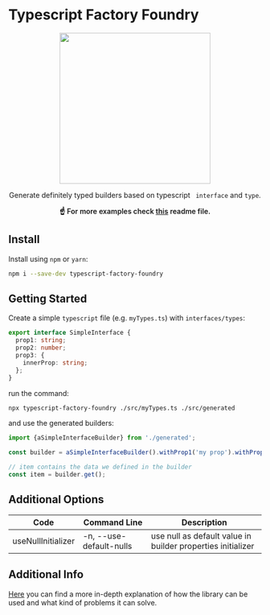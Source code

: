 # Typescript Factory Foundry
<p align="center">
  <img src="https://github.com/wix-incubator/typescript-builders-generator/blob/master/docs/img/logo.png" width="300" />
</p>
<p align="center" font-weight="bold">
  Generate definitely typed builders based on typescript <code> interface</code> and <code>type</code>.
</p>
<p align="center" style="font-weight: 600;">
  ☝ For more examples check <a href="https://github.com/wix-incubator/typescript-builders-generator/blob/master/docs/DETAILED_INFO.md">this<a/> readme file.
</p>


## Install
Install using `npm` or `yarn`:
```bash
npm i --save-dev typescript-factory-foundry
```

## Getting Started
Create a simple `typescript` file (e.g. `myTypes.ts`) with `interfaces/types`:
```typescript
export interface SimpleInterface {
  prop1: string;
  prop2: number;
  prop3: {
    innerProp: string;
  };
}
```

run the command:
```bash
npx typescript-factory-foundry ./src/myTypes.ts ./src/generated
```

and use the generated builders:
```typescript
import {aSimpleInterfaceBuilder} from './generated';

const builder = aSimpleInterfaceBuilder().withProp1('my prop').withProp3({innerProp: 'an inner prop'});

// item contains the data we defined in the builder
const item = builder.get();
```

## Additional Options

| **Code**           | **Command Line**        | **Description**                                             |
|--------------------|-------------------------|-------------------------------------------------------------|
| useNullInitializer | -n, --use-default-nulls | use null as default value in builder properties initializer |

## Additional Info
[Here](https://github.com/wix-incubator/typescript-builders-generator/blob/master/docs/DETAILED_INFO.md) you can find a more in-depth explanation of how the library can be used and what kind of problems it can solve.
